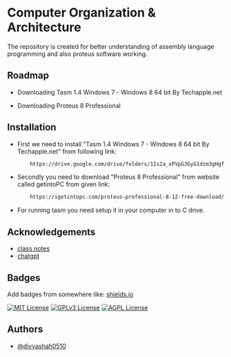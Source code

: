 
# Computer Organization & Architecture

The repository is created for better understanding of assembly language programming and also proteus software working.


## Roadmap

- Downloading Tasm 1.4 Windows 7 - Windows 8 64 bit By Techapple.net

- Downloading Proteus 8 Professional


## Installation

- First we need to install "Tasm 1.4 Windows 7 - Windows 8 64 bit By Techapple.net" from following link:

    ```bash
        https://drive.google.com/drive/folders/1Is2a_xPVpG3GyG1dzm3gHgfupTzr7kJa?usp=sharing
    ```
- Secondly you need to download "Proteus 8 Professional" from website called getintoPC from given link:

    ```bash
        https://igetintopc.com/proteus-professional-8-12-free-download/
    ```
- For running tasm you need setup it in your computer in to C drive.
## Acknowledgements

 - [class notes](https://awesomeopensource.com/project/elangosundar/awesome-README-templates)
 - [chatgpt](https://chat.openai.com/)



## Badges

Add badges from somewhere like: [shields.io](https://shields.io/)

[![MIT License](https://img.shields.io/badge/License-MIT-green.svg)](https://choosealicense.com/licenses/mit/)
[![GPLv3 License](https://img.shields.io/badge/License-GPL%20v3-yellow.svg)](https://opensource.org/licenses/)
[![AGPL License](https://img.shields.io/badge/license-AGPL-blue.svg)](http://www.gnu.org/licenses/agpl-3.0)


## Authors

- [@divyashah0510](https://www.github.com/divyashah0510)

